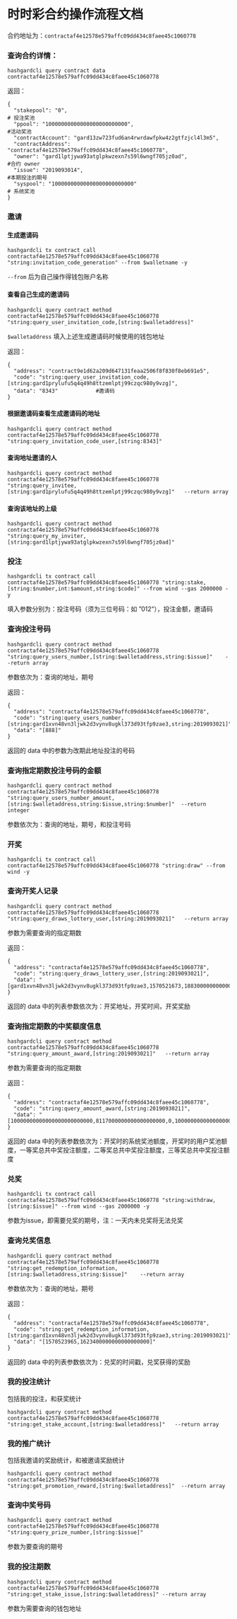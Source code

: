 # 时时彩合约操作流程文档

合约地址为：`contractaf4e12578e579affc09dd434c8faee45c1060778`



### 查询合约详情：

```shell
hashgardcli query contract data contractaf4e12578e579affc09dd434c8faee45c1060778
```

返回：

```shell
{
  "stakepool": "0",														# 投注奖池
  "ppool": "10000000000000000000000000",								#活动奖池
  "contractAccount": "gard13zw723fud6an4rwrdawfpkw4z2gtfzjcl4l3m5",
  "contractAddress": "contractaf4e12578e579affc09dd434c8faee45c1060778",
  "owner": "gard1lptjywa93atglpkwzexn7s59l6wngf705jz0ad",				#合约 owner
  "issue": "2019093014",												#本期投注的期号
  "syspool": "10000000000000000000000000"								# 系统奖池
}
```



### 邀请

#### 生成邀请码

```shell
hashgardcli tx contract call contractaf4e12578e579affc09dd434c8faee45c1060778 "string:invitation_code_generation" --from $walletname -y
```

`--from` 后为自己操作得钱包账户名称



#### 查看自己生成的邀请码

```shell
hashgardcli query contract method contractaf4e12578e579affc09dd434c8faee45c1060778 "string:query_user_invitation_code,[string:$walletaddress]"
```

`$walletaddress` 填入上述生成邀请码时候使用的钱包地址

返回：

```shell
{
  "address": "contract9e1d62a209d647131feaa2506f8f830f8eb691e5",
  "code": "string:query_user_invitation_code,[string:gard1prylufu5q4q49h8ttzemlptj99czqc980y9vzg]",
  "data": "8343"			#邀请码
}
```



#### 根据邀请码查看生成邀请码的地址

```shell
hashgardcli query contract method contractaf4e12578e579affc09dd434c8faee45c1060778 "string:query_invitation_code_user,[string:8343]"
```



#### 查询地址邀请的人

```shell
hashgardcli query contract method contractaf4e12578e579affc09dd434c8faee45c1060778 "string:query_invitee,[string:gard1prylufu5q4q49h8ttzemlptj99czqc980y9vzg]"   --return array
```



#### 查询该地址的上级

```shell
hashgardcli query contract method contractaf4e12578e579affc09dd434c8faee45c1060778 "string:query_my_inviter,[string:gard1lptjywa93atglpkwzexn7s59l6wngf705jz0ad]"
```



### 投注

```shell
hashgardcli tx contract call contractaf4e12578e579affc09dd434c8faee45c1060778 "string:stake, [string:$number,int:$amount,string:$code]" --from wind --gas 2000000 -y
```

填入参数分别为：投注号码（须为三位号码：如 ”012“），投注金额，邀请码



### 查询投注号码

```shell
hashgardcli query contract method contractaf4e12578e579affc09dd434c8faee45c1060778  "string:query_users_number,[string:$walletaddress,string:$issue]"    --return array
```

参数依次为：查询的地址，期号

返回：

```shell
{
  "address": "contractaf4e12578e579affc09dd434c8faee45c1060778",
  "code": "string:query_users_number,[string:gard1xvn48vn3ljwk2d3vynv8ugkl373d93tfp9zae3,string:2019093021]",
  "data": "[888]"
}

```

返回的 data 中的参数为改期此地址投注的号码



### 查询指定期数投注号码的金额

```shell
hashgardcli query contract method contractaf4e12578e579affc09dd434c8faee45c1060778  "string:query_users_number_amount,[string:$walletaddress,string:$issue,string:$number]"  --return integer
```

参数依次为：查询的地址，期号，和投注号码



### 开奖

```shell
hashgardcli tx contract call contractaf4e12578e579affc09dd434c8faee45c1060778 "string:draw" --from wind -y
```



### 查询开奖人记录

```shell
hashgardcli query contract method contractaf4e12578e579affc09dd434c8faee45c1060778  "string:query_draws_lottery_user,[string:2019093021]"   --return array
```

参数为需要查询的指定期数

返回：

```shell
{
  "address": "contractaf4e12578e579affc09dd434c8faee45c1060778",
  "code": "string:query_draws_lottery_user,[string:2019093021]",
  "data": "[gard1xvn48vn3ljwk2d3vynv8ugkl373d93tfp9zae3,1570521673,1883000000000000000000]"
}
```

返回的 data 中的列表参数依次为：开奖地址，开奖时间，开奖奖励



### 查询指定期数的中奖额度信息

```shell
hashgardcli query contract method contractaf4e12578e579affc09dd434c8faee45c1060778  "string:query_amount_award,[string:2019093021]"   --return array
```

参数为需要查询的指定期数

返回：

```shell
{
  "address": "contractaf4e12578e579affc09dd434c8faee45c1060778",
  "code": "string:query_amount_award,[string:2019093021]",
  "data": "[10000000000000000000000000,8117000000000000000000,0,10000000000000000000000,0]"
}
```

返回的 data 中的列表参数依次为：开奖时的系统奖池额度，开奖时的用户奖池额度，一等奖总共中奖投注额度，二等奖总共中奖投注额度，三等奖总共中奖投注额度



### 兑奖

```shell
hashgardcli tx contract call contractaf4e12578e579affc09dd434c8faee45c1060778 "string:withdraw,[string:$issue]" --from wind --gas 2000000 -y
```

参数为issue，即需要兑奖的期号，注：一天内未兑奖将无法兑奖



### 查询兑奖信息

```shell
hashgardcli query contract method contractaf4e12578e579affc09dd434c8faee45c1060778  "string:get_redemption_information,[string:$walletaddress,string:$issue]"	 --return array
```

参数依次为：查询的地址，期号

返回：

```shell
{
  "address": "contractaf4e12578e579affc09dd434c8faee45c1060778",
  "code": "string:get_redemption_information,[string:gard1xvn48vn3ljwk2d3vynv8ugkl373d93tfp9zae3,string:2019093021]",
  "data": "[1570523965,1623400000000000000000]"
}
```

返回的 data 中的列表参数依次为：兑奖的时间戳，兑奖获得的奖励



### 我的投注统计

包括我的投注，和获奖统计

```shell
hashgardcli query contract method contractaf4e12578e579affc09dd434c8faee45c1060778  "string:get_stake_account,[string:$walletaddress]"	 --return array
```



### 我的推广统计

包括我邀请的奖励统计，和被邀请奖励统计

```shell
hashgardcli query contract method contractaf4e12578e579affc09dd434c8faee45c1060778  "string:get_promotion_reward,[string:$walletaddress]"  --return array
```



### 查询中奖号码

```shell
hashgardcli query contract method contractaf4e12578e579affc09dd434c8faee45c1060778  "string:query_prize_number,[string:$issue]"
```

参数为要查询的期号



### 我的投注期数

```shell
hashgardcli query contract method contractaf4e12578e579affc09dd434c8faee45c1060778  "string:get_stake_issue,[string:$walletaddress]" --return array
```

参数为需要查询的钱包地址

